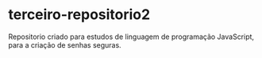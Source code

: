 # terceiro-repositorio2
Repositorio criado para estudos de linguagem de programação JavaScript, para a criação de senhas seguras.
